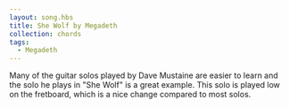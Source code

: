 ```yaml
---
layout: song.hbs
title: She Wolf by Megadeth
collection: chords
tags:
  - Megadeth
---
```


Many of the guitar solos played by Dave Mustaine are easier to learn and the solo he plays in "She Wolf" is a great example.
This solo is played low on the fretboard, which is a nice change compared to most solos.

<youtube-renderer data-youtubeid="OwbBz59lIQo" data-start="150"></youtube-renderer>

<alphatab-renderer data-src="./she-wolf-megadeth.gp4"></alphatab-renderer>